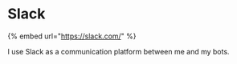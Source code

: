 # Slack

{% embed url="https://slack.com/" %}

I use Slack as a communication platform between me and my bots.
